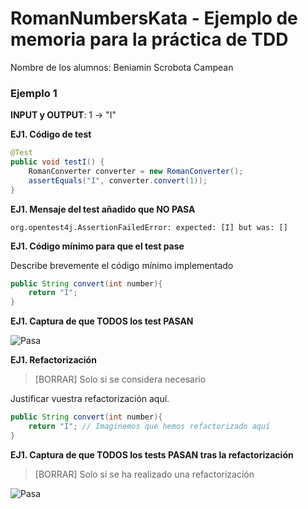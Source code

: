 # RomanNumbersKata - Ejemplo de memoria para la práctica de TDD

Nombre de los alumnos: Beniamin Scrobota Campean

### Ejemplo 1

**INPUT y OUTPUT**: 1 -> "I"

**EJ1. Código de test**
```java
@Test
public void testI() {
    RomanConverter converter = new RomanConverter();
    assertEquals("I", converter.convert(1));
}
```

**EJ1. Mensaje del test añadido que NO PASA**

```log
org.opentest4j.AssertionFailedError: expected: [I] but was: []
```

**EJ1. Código mínimo para que el test pase**

Describe brevemente el código mínimo implementado

```java
public String convert(int number){
    return "I";
}
```

**EJ1. Captura de que TODOS los test PASAN**

![Pasa](capturas/Ejemplo_1_PASA.png "Pasa")

**EJ1. Refactorización**
> [BORRAR]  Solo si se considera necesario

Justificar vuestra refactorización aquí.

```java
public String convert(int number){
    return "I"; // Imaginemos que hemos refactorizado aquí
}
```
**EJ1. Captura de que TODOS los tests PASAN tras la refactorización**
> [BORRAR]  Solo si se ha realizado una refactorización

![Pasa](capturas/Ejemplo_1_PASA.png "Pasa")
